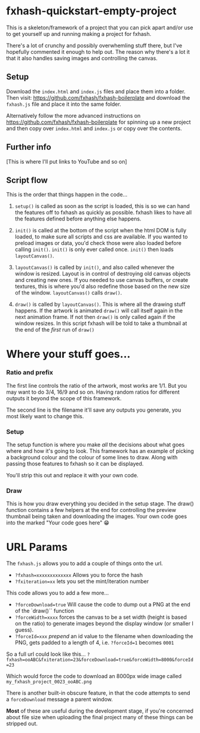 # fxhash-quickstart-empty-project

This is a skeleton/framework of a project that you can pick apart and/or use to get yourself up and running making a project for fxhash.

There's a lot of crunchy and possibly overwhemling stuff there, but I've hopefully commented it enough to help out. The reason why there's a lot it that it also handles saving images and controlling the canvas.

## Setup

Download the `index.html` and `index.js` files and place them into a folder. Then visit: https://github.com/fxhash/fxhash-boilerplate and download the `fxhash.js` file and place it into the same folder.

Alternatively follow the more advanced instructions on https://github.com/fxhash/fxhash-boilerplate for spinning up a new project and then copy over `index.html` and `index.js` or copy over the contents.

## Further info

[This is where I'll put links to YouTube and so on]

## Script flow

This is the order that things happen in the code...

1. `setup()` is called as soon as the script is loaded, this is so we can hand the features off to fxhash as quickly as possible. fxhash likes to have all the features defined before anything else happens.

2. `init()` is called at the bottom of the script when the html DOM is fully loaded, to make sure all scripts and css are available. If you wanted to preload images or data, you'd check those were also loaded before calling `init()`. `init()` is only ever called once. `init()` then loads `layoutCanvas()`.

3. `layoutCanvas()` is called by `init()`, and also called whenever the window is resized. Layout is in control of destroying old canvas objects and creating new ones. If you needed to use canvas buffers, or create textures, this is where you'd also redefine those based on the new size of the window. `layoutCanvas()` calls `draw()`.

4. `draw()` is called by `layoutCanvas()`. This is where all the drawing stuff happens. If the artwork is animated `draw()` will call itself again in the next animation frame. If not then `draw()` is only called again if the window resizes. In this script fxhash will be told to take a thumbnail at the end of the _first_ run of `draw()`


# Where your stuff goes...

### Ratio and prefix

The first line controls the ratio of the artwork, most works are 1/1. But you may want to do 3/4, 16/9 and so on. Having random ratios for different outputs it beyond the scope of this framework.

The second line is the filename it'll save any outputs you generate, you most likely want to change this.

### Setup

The setup function is where you make _all_ the decisions about what goes where and how it's going to look. This framework has an example of picking a background colour and the colour of some lines to draw. Along with passing those features to fxhash so it can be displayed.

You'll strip this out and replace it with your own code.

### Draw

This is how you draw everything you decided in the setup stage. The draw() function contains a few helpers at the end for controlling the preview thumbnail being taken and downloading the images. Your own code goes into the marked "Your code goes here" 😁

# URL Params

The `fxhash.js` allows you to add a couple of things onto the url.

* `?fxhash=xxxxxxxxxxxxx` Allows you to force the hash
* `?fxiteration=xx` lets you set the mint/iteration number

This code allows you to add a few more...

* `?forceDownload=true` Will cause the code to dump out a PNG at the end of the `draw()`` function
* `?forceWidth=xxxx` forces the canvas to be a set width (height is based on the ratio) to generate images beyond the display window (or smaller I guess).
* `?forceId=xxx` _prepend_ an id value to the filename when downloading the PNG, gets padded to a length of 4, i.e. `?forceId=1` becomes `0001`

So a full url could look like this...
`?fxhash=ooABC&fxiteration=23&forceDownload=true&forceWidth=8000&forceId=23`

Which would force the code to download an 8000px wide image called `my_fxhash_project_0023_ooABC.png`

There is another built-in obscure feature, in that the code attempts to send a `forceDownload` message a parent window.

**Most** of these are useful during the development stage, if you're concerned about file size when uploading the final project many of these things can be stripped out.